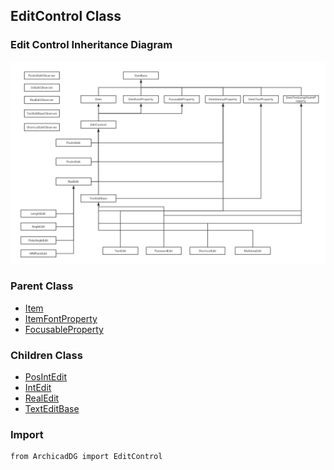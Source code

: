 ## EditControl Class

### Edit Control Inheritance Diagram

<img src="../../Imgs/edit_control_inheritance_diagram.png" />


### Parent Class
* [Item](../ArchicadDG_Item.md)
* [ItemFontProperty](../ArchicadDG_ItemFontProperty.md)
* [FocusableProperty](../ArchicadDG_FocusableProperty.md)

### Children Class
* [PosIntEdit](ArchicadDG_PosIntEdit.md)
* [IntEdit](ArchicadDG_IntEdit.md)
* [RealEdit](ArchicadDG_RealEdit.md)
* [TextEditBase](ArchicadDG_TextEditBase.md)

### Import
```
from ArchicadDG import EditControl
``` 
